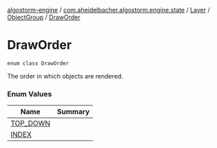 [algostorm-engine](../../../../index.md) / [com.aheidelbacher.algostorm.engine.state](../../../index.md) / [Layer](../../index.md) / [ObjectGroup](../index.md) / [DrawOrder](.)

# DrawOrder

`enum class DrawOrder`

The order in which objects are rendered.

### Enum Values

| Name | Summary |
|---|---|
| [TOP_DOWN](-t-o-p_-d-o-w-n.md) |  |
| [INDEX](-i-n-d-e-x.md) |  |
